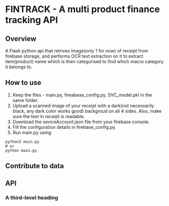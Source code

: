 # FINTRACK - A multi product finance tracking API
## Overview
A Flask python api that retrives image(only 1 for now) of receipt from firebase storage, and performs OCR text extraction on it to  extract item(product) name which is then categorised to find which macro category it belongs to.

## How to use
1. Keep the files -  main.py, fireabase_config.py, SVC_model.pkl in the same folder. 
2. Upload a scanned image of your receipt with a dark(not necessarily black, any dark color works good) backgroud on all 4 sides. Also, make sure the text in receipt is readable.
3. Download the seviceAccount.json file from your firebase console.
4. Fill the configuration details in firebase_config.py. 
5. Run main.py using 
```
python3 main.py
# or
python main.py
```
## Contribute to data

## API

### A third-level heading
